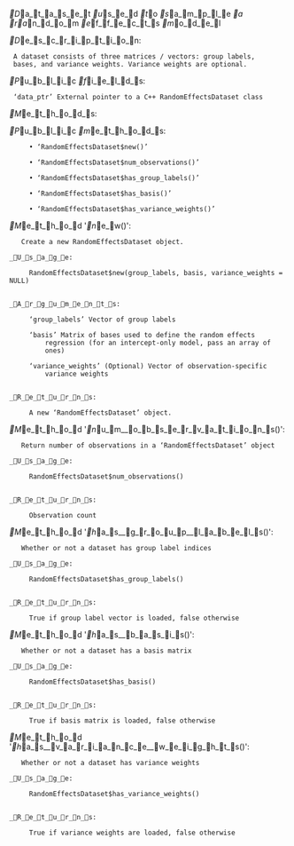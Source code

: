 _D_a_t_a_s_e_t _u_s_e_d _t_o _s_a_m_p_l_e _a _r_a_n_d_o_m _e_f_f_e_c_t_s _m_o_d_e_l

_D_e_s_c_r_i_p_t_i_o_n:

     A dataset consists of three matrices / vectors: group labels,
     bases, and variance weights. Variance weights are optional.

_P_u_b_l_i_c _f_i_e_l_d_s:

     ‘data_ptr’ External pointer to a C++ RandomEffectsDataset class

_M_e_t_h_o_d_s:

  _P_u_b_l_i_c _m_e_t_h_o_d_s:

         • ‘RandomEffectsDataset$new()’

         • ‘RandomEffectsDataset$num_observations()’

         • ‘RandomEffectsDataset$has_group_labels()’

         • ‘RandomEffectsDataset$has_basis()’

         • ‘RandomEffectsDataset$has_variance_weights()’

  _M_e_t_h_o_d '_n_e_w()':

       Create a new RandomEffectsDataset object.

    _U_s_a_g_e:

         RandomEffectsDataset$new(group_labels, basis, variance_weights = NULL)
         

    _A_r_g_u_m_e_n_t_s:

         ‘group_labels’ Vector of group labels

         ‘basis’ Matrix of bases used to define the random effects
             regression (for an intercept-only model, pass an array of
             ones)

         ‘variance_weights’ (Optional) Vector of observation-specific
             variance weights


    _R_e_t_u_r_n_s:

         A new ‘RandomEffectsDataset’ object.


  _M_e_t_h_o_d '_n_u_m__o_b_s_e_r_v_a_t_i_o_n_s()':

       Return number of observations in a ‘RandomEffectsDataset’ object

    _U_s_a_g_e:

         RandomEffectsDataset$num_observations()
         

    _R_e_t_u_r_n_s:

         Observation count


  _M_e_t_h_o_d '_h_a_s__g_r_o_u_p__l_a_b_e_l_s()':

       Whether or not a dataset has group label indices

    _U_s_a_g_e:

         RandomEffectsDataset$has_group_labels()
         

    _R_e_t_u_r_n_s:

         True if group label vector is loaded, false otherwise


  _M_e_t_h_o_d '_h_a_s__b_a_s_i_s()':

       Whether or not a dataset has a basis matrix

    _U_s_a_g_e:

         RandomEffectsDataset$has_basis()
         

    _R_e_t_u_r_n_s:

         True if basis matrix is loaded, false otherwise


  _M_e_t_h_o_d '_h_a_s__v_a_r_i_a_n_c_e__w_e_i_g_h_t_s()':

       Whether or not a dataset has variance weights

    _U_s_a_g_e:

         RandomEffectsDataset$has_variance_weights()
         

    _R_e_t_u_r_n_s:

         True if variance weights are loaded, false otherwise


